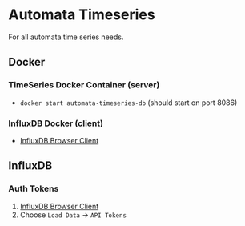 # Automata Timeseries
For all automata time series needs.

## Docker 

### TimeSeries Docker Container (server)
* `docker start automata-timeseries-db` (should start on port 8086)

### InfluxDB Docker (client)
* [InfluxDB Browser Client](http://localhost:8086)

## InfluxDB

### Auth Tokens
1. [InfluxDB Browser Client](http://localhost:8086)
2. Choose `Load Data` -> `API Tokens`